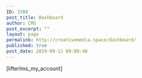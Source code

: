 ```yaml
---
ID: 3388
post_title: Dashboard
author: CMS
post_excerpt: ""
layout: page
permalink: http://creativemedia.space/dashboard/
published: true
post_date: 2019-09-11 09:00:48
---
```

[lifterlms_my_account]